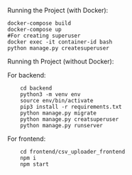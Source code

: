 

Running the Project (with Docker):
    
    docker-compose build
    docker-compose up
    #For creating superuser
    docker exec -it container-id bash
    python manage.py createsuperuser


Running th Project (without Docker):

For backend:
    
        cd backend
        python3 -m venv env
        source env/bin/activate
        pip3 install -r requirements.txt
        python manage.py migrate
        python manage.py creatsuperuser
        python manage.py runserver

For frontend:
        
        cd frontend/csv_uploader_frontend
        npm i
        npm start

